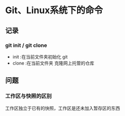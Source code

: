 # Git、Linux系统下的命令

## 记录

### git init / git clone

- init :在当前文件夹初始化 git 
- clone :在当前文件夹 克隆网上托管的仓库

## 问题

### 工作区与快照的区别

工作区独立于已有的快照，工作区是还未加入暂存区的东西
